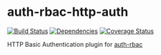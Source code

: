 # auth-rbac-http-auth

[![Build Status](https://travis-ci.org/alex94puchades/node-auth-rbac-http-basic.svg?branch=master)](https://travis-ci.org/alex94puchades/node-auth-rbac-http-basic)
[![Dependencies](https://david-dm.org/alex94puchades/node-auth-rbac-http-basic.svg)](https://david-dm.org/alex94puchades/node-auth-rbac-http-basic)
[![Coverage Status](https://coveralls.io/repos/alex94puchades/node-auth-rbac-http-basic/badge.svg)](https://coveralls.io/r/alex94puchades/node-auth-rbac-http-basic)

HTTP Basic Authentication plugin for [auth-rbac](https://github.com/alex94puchades/node-auth-rbac.git)
